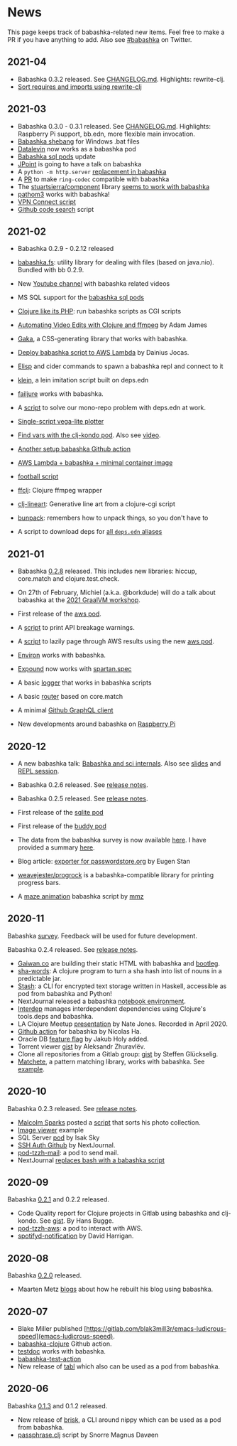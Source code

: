 # News

This page keeps track of babashka-related new items. Feel free to make a PR if
you have anything to add. Also see
[#babashka](https://twitter.com/hashtag/babashka?src=hashtag_click&f=live) on
Twitter.

## 2021-04

- Babashka 0.3.2 released. See [CHANGELOG.md](https://github.com/babashka/babashka/blob/master/CHANGELOG.md). Highlights: rewrite-clj.
- [Sort requires and imports using rewrite-clj](https://gist.github.com/laurio/01530ea7700752885df21e92bb926f75)

## 2021-03

- Babashka 0.3.0 - 0.3.1 released. See [CHANGELOG.md](https://github.com/babashka/babashka/blob/master/CHANGELOG.md). Highlights: Raspberry Pi support, bb.edn, more flexible main invocation.
- [Babashka shebang](https://github.com/borkdude/deps.clj/blob/master/deps.bat#L1-L7) for Windows .bat files
- [Datalevin](https://twitter.com/huahaiy/status/1371689142585753604) now works as a babashka pod
- [Babashka sql pods](https://github.com/babashka/babashka-sql-pods/blob/master/CHANGELOG.md) update
- [JPoint](https://jpoint.ru/en/2021/talks/3nr1czuok3dvtewtcdjalm/) is going to have a talk on babashka
- A `python -m http.server` [replacement in babashka](https://gist.github.com/holyjak/36c6284c047ffb7573e8a34399de27d8)
- A [PR](https://github.com/ring-clojure/ring-codec/issues/26) to make `ring-codec` compatible with babashka
- The [stuartsierra/component](https://github.com/stuartsierra/component) library [seems to work with babashka](https://github.com/babashka/babashka/issues/742)
- [pathom3](https://pathom3.wsscode.com/docs/tutorials/babashka/) works with babashka!
- [VPN Connect script](https://tech.toryanderson.com/2021/03/06/re-writing-an-openconnect-vpn-connect-script-in-babashka/)
- [Github code search](https://gist.github.com/ertugrulcetin/4f35557962fac3d159d8c931e94873e9) script

## 2021-02

- Babashka 0.2.9 - 0.2.12 released
- [babashka.fs](https://github.com/babashka/fs): utility library for dealing with files (based on java.nio). Bundled with bb 0.2.9.
- New [Youtube channel](https://www.youtube.com/channel/UCRCl_R1ihLJt7IOgICdb9Lw) with babashka related videos
- MS SQL support for the [babashka sql pods](https://github.com/babashka/babashka-sql-pods/)

- [Clojure like its PHP](https://eccentric-j.com/blog/clojure-like-its-php.html): run babashka scripts as CGI scripts
- [Automating Video Edits with Clojure and ffmpeg](https://youtu.be/Tmgy57R9HZM) by Adam James
- [Gaka](https://github.com/cdaddr/gaka), a CSS-generating library that works with babashka.
- [Deploy babashka script to AWS Lambda](https://www.jocas.lt/blog/post/babashka-aws-lambda/) by Dainius Jocas.
- [Elisp](https://gist.github.com/llacom/f391f41cbf4de91739b52bf8bb1a6d54) and cider commands to spawn a babashka repl and connect to it
- [klein](https://gist.github.com/borkdude/c34e8e44eb5b4a6ca735bf8a86ff64fa), a
lein imitation script built on deps.edn
- [failjure](https://github.com/adambard/failjure) works with babashka.
- A [script](https://gist.github.com/borkdude/58f099b2694d206e6eec18daedc5077b) to solve our mono-repo problem with deps.edn at work.
- [Single-script vega-lite plotter](https://gist.github.com/vdikan/6b6063d6e1b00a3cd79bc7b3ce3853d6/)
- [Find vars with the clj-kondo pod](https://gist.github.com/borkdude/841d85d5ad04c517337166b3928697bd). Also see [video](https://youtu.be/TvBmtGS0KJE).
- [Another setup babashka Github action](https://github.com/marketplace/actions/setup-babashka)
- [AWS Lambda + babashka + minimal container image](https://gist.github.com/lukaszkorecki/a1fe27bf08f9b98e9def9da4bcb3264e)
- [football script](https://gist.github.com/mmzsource/a732950aa43d19c5a9b63bbb7f20b7eb)
- [ffclj](https://github.com/luissantos/ffclj): Clojure ffmpeg wrapper
- [clj-lineart](https://github.com/eccentric-j/clj-lineart): Generative line art from a clojure-cgi script
- [bunpack](https://github.com/robertfw/bunpack): remembers how to unpack things, so you don't have to
- A script to download deps for [all `deps.edn` aliases](https://github.com/babashka/babashka/blob/master/examples/download-aliases.clj)

## 2021-01

- Babashka [0.2.8](https://github.com/babashka/babashka/blob/master/CHANGELOG.md#v028) released. This includes new libraries: hiccup, core.match and clojure.test.check.
- On 27th of February, Michiel (a.k.a. @borkdude) will do a talk about babashka at the [2021 GraalVM workshop](https://graalworkshop.github.io/2021/).

- First release of the [aws pod](https://github.com/babashka/pod-babashka-aws).
- A [script](https://gist.github.com/borkdude/ba372c8cee311e31020b04063d88e1be) to print API breakage warnings.
- A [script](https://gist.github.com/lgouger/2262e2d2503306f2595e48a7888f4e73) to lazily page through AWS results using the new [aws pod](https://github.com/babashka/pod-babashka-aws).
- [Environ](https://github.com/weavejester/environ) works with babashka.
- [Expound](https://github.com/bhb/expound) now works with [spartan.spec](https://github.com/borkdude/spartan.spec/blob/master/examples/expound.clj)
- A basic [logger](https://gist.github.com/borkdude/c97da85da67c7bcc5671765aef5a89ad) that works in babashka scripts
- A basic [router](https://gist.github.com/borkdude/1627f39d072ea05557a324faf5054cf3) based on core.match
- A minimal [Github GraphQL client](https://gist.github.com/lagenorhynque/c1419487965c0fa3cf34862852825483)
- New developments around babashka on [Raspberry Pi](https://github.com/babashka/babashka/issues/241#issuecomment-763976749)

## 2020-12

- A new babashka talk: [Babashka and sci
internals](https://youtu.be/pgNp4Lk3gf0). Also see
[slides](https://speakerdeck.com/babashka/babashka-and-sci-internals-at-london-clojurians-december-2020)
and [REPL
session](https://gist.github.com/borkdude/66a4d844668e12ae1a8277af10d6cc4b).

- Babashka 0.2.6 released. See [release
notes](https://github.com/babashka/babashka/blob/master/CHANGELOG.md#v026).

- Babashka 0.2.5 released. See [release
notes](https://github.com/babashka/babashka/blob/master/CHANGELOG.md#v025).

- First release of the [sqlite pod](https://github.com/babashka/pod-babashka-sqlite3)
- First release of the [buddy pod](https://github.com/babashka/pod-babashka-buddy)
- The data from the babashka survey is now available
[here](https://nl.surveymonkey.com/results/SM-8W8V36DZ7/). I have provided a
summary [here](surveys/2020-11.md).

- Blog article: [exporter for passwordstore.org](https://www.ieugen.ro/posts/2020/2020-12-26-export-passwords-with-babashka/) by Eugen Stan
- [weavejester/progrock](https://github.com/weavejester/progrock) is a babashka-compatible library
  for printing progress bars.
- A [maze animation](https://gist.github.com/mmzsource/e8c383f69244ebefde058004fee72a8a) babashka script by [mmz](https://gist.github.com/mmzsource)

## 2020-11

Babashka [survey](https://nl.surveymonkey.com/r/H2HK3RC). Feedback will be used
for future development.

Babashka 0.2.4 released. See [release
notes](https://github.com/babashka/babashka/blob/master/CHANGELOG.md#v024).

- [Gaiwan.co](https://github.com/lambdaisland/gaiwan_co#tech-stack) are building their static HTML with babashka and [bootleg](https://github.com/retrogradeorbit/bootleg#babashka-pod-usage).
- [sha-words](https://github.com/ordnungswidrig/sha-words): A clojure program to
  turn a sha hash into list of nouns in a predictable jar.
- [Stash](https://github.com/rorokimdim/stash): a CLI for encrypted text storage
  written in Haskell, accessible as pod from babashka and Python!
- NextJournal released a babashka [notebook environment](http://nextjournal.com/try/babashka?cm6=1).
- [Interdep](https://github.com/rejoice-cljc/interdep) manages interdependent
  dependencies using Clojure's tools.deps and babashka.
- LA Clojure Meetup [presentation](https://youtu.be/RogyxI-GaGQ) by Nate Jones. Recorded in April 2020.
- [Github action](https://github.com/turtlequeue/setup-babashka) for babashka by Nicolas Ha.
- Oracle DB [feature flag](https://github.com/babashka/babashka/blob/master/doc/build.md#feature-flags) by Jakub Holy added.
- Torrent viewer [gist](https://gist.github.com/zelark/49ffbc0cd701c9299e35421ac2e3d5ab) by Aleksandr Zhuravlёv.
- Clone all repositories from a Gitlab group:
  [gist](https://gist.github.com/MrGung/81bee21eb52cb9307f336705d5ab08ad) by
  Steffen Glückselig.
- [Matchete](https://github.com/xapix-io/matchete), a pattern matching library,
  works with babashka. See
  [example](https://github.com/babashka/babashka/issues/631).

## 2020-10

Babashka 0.2.3 released. See [release
notes](https://github.com/babashka/babashka/blob/master/CHANGELOG.md#v023-2020-10-21).

- [Malcolm Sparks](https://twitter.com/malcolmsparks/status/1320274099952848896) posted a
  [script](https://gist.github.com/malcolmsparks/61418b6bbcd0962536add1ccb07033b5) that
  sorts his photo collection.
- [Image viewer](https://github.com/babashka/babashka/tree/master/examples#image-viewer) example
- SQL Server [pod](https://github.com/xledger/pod_sql_server) by Isak Sky
- [SSH Auth Github](https://github.com/nextjournal/ssh-auth-github) by
  NextJournal.
- [pod-tzzh-mail](https://github.com/tzzh/pod-tzzh-mail): a pod to send mail.
- NextJournal [replaces bash with a babashka script](https://twitter.com/kommen/status/1311574776834666496)

## 2020-09

Babashka
[0.2.1](https://github.com/babashka/babashka/blob/master/CHANGELOG.md#v021-2020-09-25)
and 0.2.2 released.

- Code Quality report for Clojure projects in Gitlab using babashka and clj-kondo. See [gist](https://gist.github.com/hansbugge/4be701d771057e8ef6bbbb0912656355). By Hans Bugge.
- [pod-tzzh-aws](https://github.com/tzzh/pod-tzzh-aws): a pod to interact with AWS.
- [spotifyd-notification](https://github.com/dharrigan/spotifyd-notification) by
  David Harrigan.

## 2020-08

Babashka [0.2.0](https://github.com/babashka/babashka/blob/master/CHANGELOG.md#v020-2020-08-28) released.

- Maarten Metz
  [blogs](https://www.mxmmz.nl/blog/building-a-website-with-babashka.html) about
  how he rebuilt his blog using babashka.

## 2020-07

- Blake Miller published [https://gitlab.com/blak3mill3r/emacs-ludicrous-speed](emacs-ludicrous-speed).
- [babashka-clojure](https://github.com/marketplace/actions/babashka-clojure) Github action.
- [testdoc](https://github.com/liquidz/testdoc) works with babashka.
- [babashka-test-action](https://github.com/liquidz/babashka-test-action)
- New release of [tabl](https://github.com/justone/tabl)
  which also can be used as a pod from babashka.

## 2020-06

Babashka [0.1.3](https://github.com/babashka/babashka/blob/master/CHANGELOG.md#v013-2020-06-27) and 0.1.2 released.

- New release of [brisk](https://github.com/justone/brisk), a CLI around nippy which can be used as a pod from babashka.
- [passphrase.clj](https://gist.github.com/snorremd/43c49649d2d844ee1e646fee67c141bb) script by Snorre Magnus Davøen
